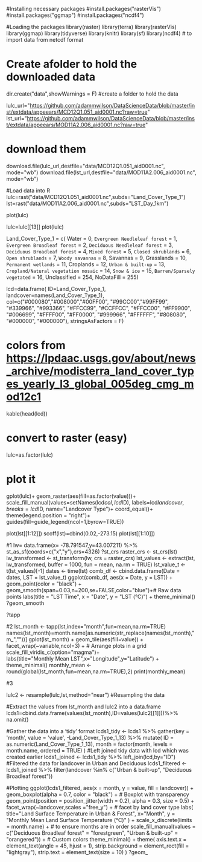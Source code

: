 #Installing necessary packages
#install.packages("rasterVis")
#install.packages("ggmap")
#install.packages("ncdf4")


#Loading the packages
library(raster)
library(terra)
library(rasterVis)
library(ggmap)
library(tidyverse)
library(knitr)
library(sf)
library(ncdf4) # to import data from netcdf format

# Create afolder to hold the downloaded data
dir.create("data",showWarnings = F) #create a folder to hold the data

lulc_url="https://github.com/adammwilson/DataScienceData/blob/master/inst/extdata/appeears/MCD12Q1.051_aid0001.nc?raw=true"
lst_url="https://github.com/adammwilson/DataScienceData/blob/master/inst/extdata/appeears/MOD11A2.006_aid0001.nc?raw=true"

# download them
download.file(lulc_url,destfile="data/MCD12Q1.051_aid0001.nc", mode="wb")
download.file(lst_url,destfile="data/MOD11A2.006_aid0001.nc", mode="wb")

#Load data into R
lulc=rast("data/MCD12Q1.051_aid0001.nc",subds="Land_Cover_Type_1")
lst=rast("data/MOD11A2.006_aid0001.nc",subds="LST_Day_1km")

plot(lulc)

lulc=lulc[[13]]
plot(lulc)


Land_Cover_Type_1 = c(
  Water = 0, 
  `Evergreen Needleleaf forest` = 1, 
  `Evergreen Broadleaf forest` = 2,
  `Deciduous Needleleaf forest` = 3, 
  `Deciduous Broadleaf forest` = 4,
  `Mixed forest` = 5, 
  `Closed shrublands` = 6,
  `Open shrublands` = 7,
  `Woody savannas` = 8, 
  Savannas = 9,
  Grasslands = 10,
  `Permanent wetlands` = 11, 
  Croplands = 12,
  `Urban & built-up` = 13,
  `Cropland/Natural vegetation mosaic` = 14, 
  `Snow & ice` = 15,
  `Barren/Sparsely vegetated` = 16, 
  Unclassified = 254,
  NoDataFill = 255)

lcd=data.frame(
  ID=Land_Cover_Type_1,
  landcover=names(Land_Cover_Type_1),
  col=c("#000080","#008000","#00FF00", "#99CC00","#99FF99", "#339966", "#993366", "#FFCC99", 
        "#CCFFCC", "#FFCC00", "#FF9900", "#006699", "#FFFF00", "#FF0000", "#999966", "#FFFFFF", 
        "#808080", "#000000", "#000000"),
  stringsAsFactors = F)
# colors from https://lpdaac.usgs.gov/about/news_archive/modisterra_land_cover_types_yearly_l3_global_005deg_cmg_mod12c1
kable(head(lcd))


# convert to raster (easy)
lulc=as.factor(lulc)

# plot it
gplot(lulc)+
  geom_raster(aes(fill=as.factor(value)))+
  scale_fill_manual(values=setNames(lcd$col,lcd$ID),
                    labels=lcd$landcover,
                    breaks=lcd$ID,
                    name="Landcover Type")+
  coord_equal()+
  theme(legend.position = "right")+
  guides(fill=guide_legend(ncol=1,byrow=TRUE))


plot(lst[[1:12]])
scoff(lst)=cbind(0.02,-273.15)
plot(lst[[1:10]])

#1
lw= data.frame(x= -78.791547,y=43.007211) %>% st_as_sf(coords=c("x","y"),crs=4326)
?st_crs
raster_crs <- st_crs(lst)
lw_transformed <- st_transform(lw, crs = raster_crs)
lst_values <- extract(lst, lw_transformed, buffer = 1000, fun = mean, na.rm = TRUE)
lst_value_t <- t(lst_values)[-1]
dates <- time(lst)
comb_df <- cbind.data.frame(Date = dates, LST = lst_value_t)
ggplot(comb_df, aes(x = Date, y = LST)) +
  geom_point(color = "black") +
  geom_smooth(span=0.03,n=200,se=FALSE,color="blue")+# Raw data points
  labs(title = "LST Time",
       x = "Date", y = "LST (°C)") +
  theme_minimal()
?geom_smooth

?tapp

#2
lst_month <- tapp(lst,index="month",fun=mean,na.rm=TRUE)
names(lst_month)=month.name[as.numeric(str_replace(names(lst_month),"m_",""))]
gplot(lst_month) +
  geom_tile(aes(fill=value)) +
  facet_wrap(~variable,ncol=3) +  # Arrange plots in a grid
  scale_fill_viridis_c(option="magma")+           
  labs(title="Monthly Mean LST",x="Longitude",y="Latitude") +
  theme_minimal()
monthly_mean <- round(global(lst_month,fun=mean,na.rm=TRUE),2)
print(monthly_mean)

#3

lulc2 <- resample(lulc,lst,method="near") #Resampling the data

#Extract the values from lst_month and lulc2 into a data.frame 
lcds1=cbind.data.frame(values(lst_month),ID=values(lulc2[[1]]))%>% na.omit()

#Gather the data into a ‘tidy’ format
lcds1_tidy <- lcds1 %>%
  gather(key = 'month', value = 'value', -Land_Cover_Type_1_13) %>%
  mutate(
    ID = as.numeric(Land_Cover_Type_1_13),
    month = factor(month, levels = month.name, ordered = TRUE)
  )
#Left joined tidy data with lcd which was created earlier
lcds1_joined <- lcds1_tidy %>%
  left_join(lcd,by="ID")
#Filtered the data for landcover in Urban and Deciduous
lcds1_filtered <- lcds1_joined %>%
  filter(landcover %in% c("Urban & built-up", "Deciduous Broadleaf forest"))

#Plotting
ggplot(lcds1_filtered, aes(x = month, y = value, fill = landcover)) +
  geom_boxplot(alpha = 0.7, color = "black") +  # Boxplot with transparency
  geom_point(position = position_jitter(width = 0.2), alpha = 0.3, size = 0.5) +  
  facet_wrap(~landcover,scales ="free_y") + # facet by land cover type
  labs(
    title="Land Surface Temperature in Urban & Forest",
    x="Month",
    y = "Monthly Mean Land Surface Temperature (°C)"
  ) +
  scale_x_discrete(limits = month.name) +  # to ensure months are in order
  scale_fill_manual(values = c("Deciduous Broadleaf forest" = "forestgreen", "Urban & built-up" = "orangered")) +  # Custom colors
  theme_minimal() +
  theme(
    axis.text.x = element_text(angle = 45, hjust = 1),
    strip.background = element_rect(fill = "lightgray"),
    strip.text = element_text(size = 10)
  )
?geom_

 
